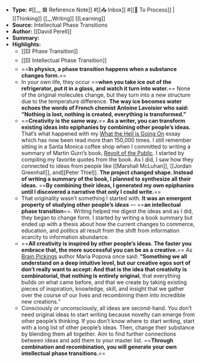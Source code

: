 - **Type:** #[[__ 🟦  Reference Note]] #[[📥 Inbox]] #[[📝 To Process]] | [[Thinking]] [[__Writing]] [[Learning]]
- **Source:** Intellectual Phase Transitions 
- **Author:** [[David Perell]] 
- **Summary:** 
- **Highlights:**
    - [[🟨 Phase Transition]]
    - [[🟨 Intellectual Phase Transition]]
    - ==**In physics, a phase transition happens when a substance changes form.**==
    - In your own life, they occur ==**when you take ice out of the refrigerator, put it in a glass, and watch it turn into water.**== None of the original molecules change, but they turn into a new structure due to the temperature difference. **The way ice becomes water echoes the words of French chemist Antoine Lavoisier who said: “Nothing is lost, nothing is created, everything is transformed.”**
    - ==**Creativity is the same way.**== **As a writer, you can transform existing ideas into epiphanies by combining other people’s ideas.** That’s what happened with my [What the Hell is Going On](https://www.perell.com/blog/what-the-hell-is-going-on) essay which has now been read more than 150,000 times. I still remember sitting in a Santa Monica coffee shop when I committed to writing a summary of Martin Gurri’s book, [Revolt of the Public](https://amzn.to/2Sdq7ow). I started by compiling my favorite quotes from the book. As I did, I saw how they connected to ideas from people like [[Marshall McLuhan]], [[Jordan Greenhall]], and[[Peter Thiel]]. **The project changed shape. Instead of writing a summary of the book, I planned to synthesize all their ideas.** ==**By combining their ideas, I generated my own epiphanies until I discovered a narrative that only I could write.**==
    - That originality wasn’t something I started with. **It was an emergent property of studying other people’s ideas** — ==**an intellectual phase transition**==. Writing helped me digest the ideas and as I did, they began to change form. I started by writing a book summary but ended up with a thesis about how the current changes to commerce, education, and politics all result from the shift from information scarcity to information abundance.
    - ==**All creativity is inspired by other people’s ideas. The faster you embrace that, the more successful you can be as a creative.**== As [Brain Pickings](https://www.brainpickings.org/) author Maria Popova once said: **“Something we all understand on a deep intuitive level, but our creative egos sort of don’t really want to accept: And that is the idea that creativity is combinatorial, that nothing is entirely original**, that everything builds on what came before, and that we create by taking existing pieces of inspiration, knowledge, skill, and insight that we gather over the course of our lives and recombining them into incredible new creations.”
    - Consciously or unconsciously, all ideas are second-hand. You don’t need original ideas to start writing because novelty can emerge from other people’s thinking. If you don’t know where to start writing, start with a long list of other people’s ideas. Then, change their substance by blending them all together. Aim to find further connections between ideas and add them to your master list. ==**Through combination and recombination, you will generate your own intellectual phase transitions.**==
